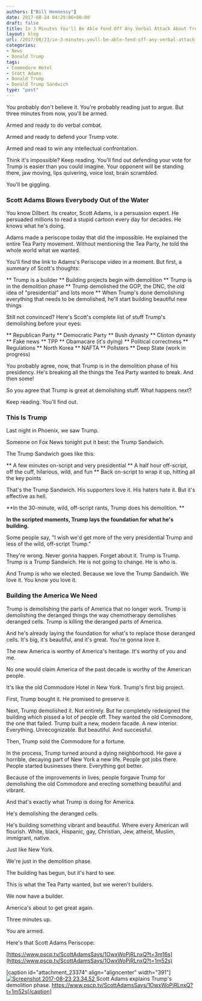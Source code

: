 ```yaml
---
authors: ["Bill Hennessy"]
date: 2017-08-24 04:29:06+00:00
draft: false
title: In 3 Minutes You'll Be Able Fend Off Any Verbal Attack About Trump
layout: blog
url: /2017/08/23/in-3-minutes-youll-be-able-fend-off-any-verbal-attack-about-trump/
categories:
- News
- Donald Trump
tags:
- Commodore Hotel
- Scott Adams
- Donald Trump
- Donald Trump Sandwich
type: "post"
---
```


You probably don't believe it. You're probably reading just to argue. But three minutes from now, you'll be armed.

Armed and ready to do verbal combat.

Armed and ready to defend your Trump vote.

Armed and read to win any intellectual confrontation.

Think it's impossible? Keep reading. You'll find out defending your vote for Trump is easier than you could imagine. Your opponent will be standing there, jaw moving, lips quivering, voice lost, brain scrambled.

You'll be giggling.



### Scott Adams Blows Everybody Out of the Water



You know Dilbert. Its creator, Scott Adams, is a persuasion expert. He persuaded millions to read a stupid cartoon every day for decades. He knows what he's doing.

Adams made a periscope today that did the impossible. He explained the entire Tea Party movement. Without mentioning the Tea Party, he told the whole world what we wanted.

You'll find the link to Adams's Periscope video in a moment. But first, a summary of Scott's thoughts:




** Trump is a builder
** Building projects begin with demolition
** Trump is in the demolition phase
** Trump demolished the GOP, the DNC, the old idea of "presidential" and lots more
** When Trump's done demolishing everything that needs to be demolished, he'll start building beautiful new things


Still not convinced? Here's Scott's complete list of stuff Trump's demolishing before your eyes:


** Republican Party
** Democratic Party
** Bush dynasty
** Clinton dynasty
** Fake news
** TPP
** Obamacare (it's dying)
** Political correctness
** Regulations
** North Korea
** NAFTA
** Pollsters
** Deep State (work in progress)


You probably agree, now, that Trump is in the demolition phase of his presidency. He's breaking all the things the Tea Party wanted to break. And then some!

So you agree that Trump is great at demolishing stuff. What happens next?

Keep reading. You'll find out.



### This Is Trump



Last night in Phoenix, we saw Trump.

Someone on Fox News tonight put it best: the Trump Sandwich.

The Trump Sandwich goes like this:




** A few minutes on-script and very presidential
** A half hour off-script, off the cuff, hilarious, wild, and fun
** Back on-script to wrap it up, hitting all the key points


That's the Trump Sandwich. His supporters love it. His haters hate it. But it's effective as hell.

**In the 30-minute, wild, off-script rants, Trump does his demolition. **

**In the scripted moments, Trump lays the foundation for what he's building.**

Some people say, "I wish we'd get more of the very presidential Trump and less of the wild, off-script Trump."

They're wrong. Never gonna happen. Forget about it. Trump is Trump. Trump is a Trump Sandwich. He is not going to change. He is who is.

And Trump is who we elected. Because we love the Trump Sandwich. We love it. You know you love it.



### Building the America We Need



Trump is demolishing the parts of America that no longer work. Trump is demolishing the deranged things the way chemotherapy demolishes deranged cells. Trump is killing the deranged parts of America.

And he's already laying the foundation for what's to replace those deranged cells. It's big, it's beautiful, and it's great. You're gonna love it.

The new America is worthy of America's heritage. It's worthy of you and me.

No one would claim America of the past decade is worthy of the American people.

It's like the old Commodore Hotel in New York. Trump's first big project.

First, Trump bought it. He promised to preserve it.

Next, Trump demolished it. Not entirely. But he completely redesigned the building which pissed a lot of people off. They wanted the old Commodore, the one that failed. Trump built a new, modern facade. A new interior. Everything. Unrecognizable. But beautiful. And successful.

Then, Trump sold the Commodore for a fortune.

In the process, Trump turned around a dying neighborhood. He gave a horrible, decaying part of New York a new life. People got jobs there. People started businesses there. Everything got better.

Because of the improvements in lives, people forgave Trump for demolishing the old Commodore and erecting something beautiful and vibrant.

And that's exactly what Trump is doing for America.

He's demolishing the deranged cells.

He's building something vibrant and beautiful. Where every American will flourish. White, black, Hispanic, gay, Christian, Jew, atheist, Muslim, immigrant, native.

Just like New York.

We're just in the demolition phase.

The building has begun, but it's hard to see.

This is what the Tea Party wanted, but we weren't builders.

We now have a builder.

America's about to get great again.

Three minutes up.

You are armed.

Here's that Scott Adams Periscope:

[https://www.pscp.tv/ScottAdamsSays/1OwxWoPjRLnxQ?t=3m16s](https://www.pscp.tv/ScottAdamsSays/1OwxWoPjRLnxQ?t=1m52s)

[caption id="attachment_23374" align="aligncenter" width="391"][![Screenshot 2017-08-23 23.34.52](https://hennessysview.com/wp-content/uploads/2017/08/Screenshot-2017-08-23-23.34.52-1.png)
](https://www.pscp.tv/ScottAdamsSays/1OwxWoPjRLnxQ?t=1m52s) Scott Adams explains Trump's demolition phase. https://www.pscp.tv/ScottAdamsSays/1OwxWoPjRLnxQ?t=1m52s[/caption]
